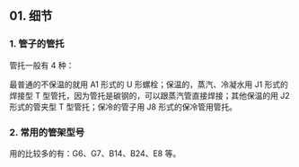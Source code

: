 ## 01. 细节

### 1. 管子的管托

管托一般有 4 种：

最普通的不保温的就用 A1 形式的 U 形螺栓；保温的，蒸汽、冷凝水用 J1 形式的焊接型 T 型管托，因为管托是碳钢的，可以跟蒸汽管直接焊接；其他保温的用 J2 形式的管夹型 T 型管托；保冷的管子用 J8 形式的保冷管用管托。

### 2. 常用的管架型号

用的比较多的有：G6、G7、B14、B24、E8 等。


